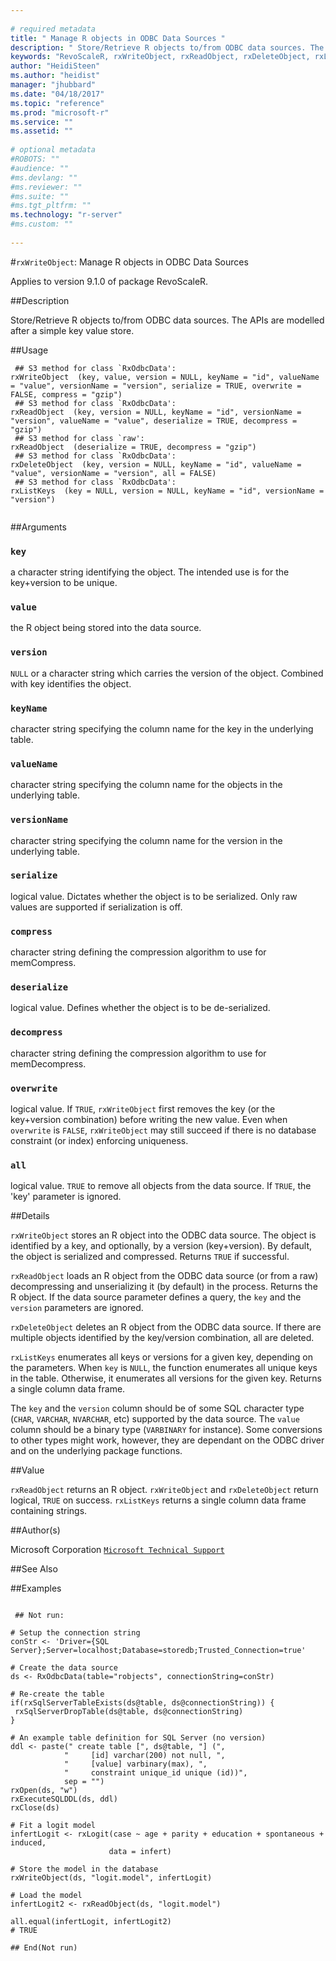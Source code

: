 ```yaml
--- 
 
# required metadata 
title: " Manage R objects in ODBC Data Sources " 
description: " Store/Retrieve R objects to/from ODBC data sources. The APIs are modelled after a simple key value store.   " 
keywords: "RevoScaleR, rxWriteObject, rxReadObject, rxDeleteObject, rxListKeys" 
author: "HeidiSteen"
ms.author: "heidist" 
manager: "jhubbard" 
ms.date: "04/18/2017" 
ms.topic: "reference" 
ms.prod: "microsoft-r" 
ms.service: "" 
ms.assetid: "" 
 
# optional metadata 
#ROBOTS: "" 
#audience: "" 
#ms.devlang: "" 
#ms.reviewer: "" 
#ms.suite: "" 
#ms.tgt_pltfrm: "" 
ms.technology: "r-server" 
#ms.custom: "" 
 
--- 
```

 
 
 
 
 
 #`rxWriteObject`:  Manage R objects in ODBC Data Sources 

 Applies to version 9.1.0 of package RevoScaleR.
 
 ##Description
 
Store/Retrieve R objects to/from ODBC data sources. The APIs are modelled after a
simple key value store.  
 
 
 ##Usage

```   
 ## S3 method for class `RxOdbcData':
rxWriteObject  (key, value, version = NULL, keyName = "id", valueName = "value", versionName = "version", serialize = TRUE, overwrite = FALSE, compress = "gzip")
 ## S3 method for class `RxOdbcData':
rxReadObject  (key, version = NULL, keyName = "id", versionName = "version", valueName = "value", deserialize = TRUE, decompress = "gzip")
 ## S3 method for class `raw':
rxReadObject  (deserialize = TRUE, decompress = "gzip")
 ## S3 method for class `RxOdbcData':
rxDeleteObject  (key, version = NULL, keyName = "id", valueName = "value", versionName = "version", all = FALSE)
 ## S3 method for class `RxOdbcData':
rxListKeys  (key = NULL, version = NULL, keyName = "id", versionName = "version")
 
```
 
 
 ##Arguments

   
    
 ### `key`
 a character string identifying the object. The intended use is  for the key+version to be unique.  
  
    
 ### `value`
 the R object being stored into the data source.  
  
    
 ### `version`
 `NULL` or a character string which carries the version of the object.  Combined with key identifies the object.  
  
    
 ### `keyName`
 character string specifying the column name for the key in the underlying table.   
  
    
 ### `valueName`
 character string specifying the column name for the objects in the underlying table.  
  
    
 ### `versionName`
 character string specifying the column name for the version in the underlying table.  
  
  
    
 ### `serialize`
 logical value. Dictates whether the object is to be serialized. Only raw values are supported if serialization is off.  
  
  
    
 ### `compress`
 character string defining the compression algorithm to use for memCompress.  
  
  
    
 ### `deserialize`
 logical value. Defines whether the object is to be de-serialized.  
  
  
    
 ### `decompress`
 character string defining the compression algorithm to use for memDecompress.  
  
  
    
 ### `overwrite`
 logical value. If `TRUE`, `rxWriteObject` first removes the key (or the key+version combination) before writing the new value. Even when `overwrite` is `FALSE`, `rxWriteObject` may still succeed if there is no database constraint (or index) enforcing uniqueness.  
  
  
    
 ### `all`
 logical value. `TRUE` to remove all objects from the data source. If `TRUE`, the 'key' parameter is ignored.  
  
 
 
 ##Details
 
`rxWriteObject` stores an R object into the ODBC data source. The object is
identified by a key, and optionally, by a version (key+version). By default, the
object is serialized and compressed. Returns `TRUE` if successful.

`rxReadObject` loads an R object from the ODBC data source (or from a raw) decompressing and
unserializing it (by default) in the process. Returns the R object. If the data source
parameter defines a query, the `key` and the `version` parameters are 
ignored.

`rxDeleteObject` deletes an R object from the ODBC data source. If there are
multiple objects identified by the key/version combination, all are deleted.

`rxListKeys` enumerates all keys or versions for a given key, depending
on the parameters. When `key` is `NULL`, the function enumerates
all unique keys in the table. Otherwise, it enumerates all versions for the given key.
Returns a single column data frame.

The `key` and the `version` column should be of some SQL character type
(`CHAR`, `VARCHAR`, `NVARCHAR`, etc) supported by the data source.
The `value` column should be a binary type (`VARBINARY` for instance). Some
conversions to other types might work, however, they are dependant on the ODBC driver
and on the underlying package functions.
 
 
 ##Value
 
`rxReadObject` returns an R object.
`rxWriteObject` and `rxDeleteObject` return logical, `TRUE` on success.
`rxListKeys` returns a single column data frame containing strings.
 
 ##Author(s)
 
Microsoft Corporation [`Microsoft Technical Support`](https://go.microsoft.com/fwlink/?LinkID=698556&clcid=0x409)

 
 
 
 ##See Also
 
   
 ##Examples

 ```
   
  ## Not run:
 
# Setup the connection string
conStr <- 'Driver={SQL Server};Server=localhost;Database=storedb;Trusted_Connection=true'

# Create the data source
ds <- RxOdbcData(table="robjects", connectionString=conStr)

# Re-create the table
if(rxSqlServerTableExists(ds@table, ds@connectionString)) {
  rxSqlServerDropTable(ds@table, ds@connectionString)
}

# An example table definition for SQL Server (no version)
ddl <- paste(" create table [", ds@table, "] (",
             "     [id] varchar(200) not null, ",
             "     [value] varbinary(max), ",
             "     constraint unique_id unique (id))",
             sep = "")
rxOpen(ds, "w")
rxExecuteSQLDDL(ds, ddl)
rxClose(ds)

# Fit a logit model
infertLogit <- rxLogit(case ~ age + parity + education + spontaneous + induced,
                       data = infert)

# Store the model in the database
rxWriteObject(ds, "logit.model", infertLogit)

# Load the model
infertLogit2 <- rxReadObject(ds, "logit.model")

all.equal(infertLogit, infertLogit2)
# TRUE

 ## End(Not run) 
  
 
```
 
